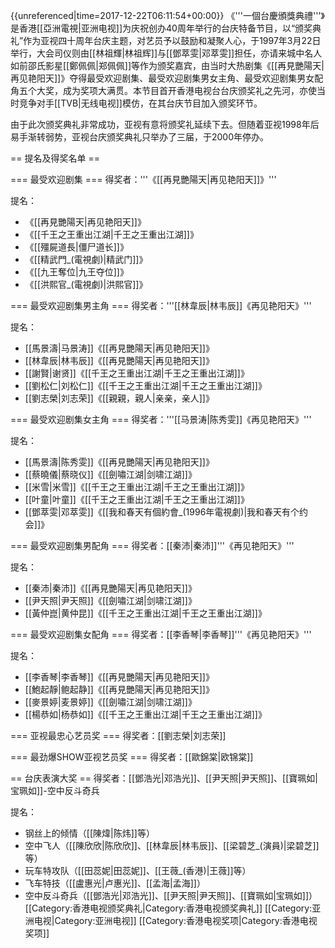 {{unreferenced|time=2017-12-22T06:11:54+00:00}}
《'''一個台慶頒獎典禮'''》是香港[[亞洲電視|亚洲电视]]为庆祝创办40周年举行的台庆特备节目，以“颁奖典礼”作为亚视四十周年台庆主题，对艺员予以鼓励和凝聚人心，于1997年3月22日举行，大会司仪则由[[林祖輝|林祖辉]]与[[鄧萃雯|邓萃雯]]担任，亦请来城中名人如前邵氏影星[[鄭佩佩|郑佩佩]]等作为颁奖嘉宾，由当时大热剧集《[[再見艷陽天|再见艳阳天]]》夺得最受欢迎剧集、最受欢迎剧集男女主角、最受欢迎剧集男女配角五个大奖，成为奖项大满贯。本节目首开香港电视台台庆颁奖礼之先河，亦使当时竞争对手[[TVB|无线电视]]模仿，在其台庆节目加入颁奖环节。

由于此次颁奖典礼非常成功，亚视有意将颁奖礼延续下去。但随着亚视1998年后易手渐转弱势，亚视台庆颁奖典礼只举办了三届，于2000年停办。

== 提名及得奖名单 ==

=== 最受欢迎剧集 ===
得奖者：'''《[[再見艷陽天|再见艳阳天]]》'''

提名：
* 《[[再見艷陽天|再见艳阳天]]》
* 《[[千王之王重出江湖|千王之王重出江湖]]》
* 《[[殭屍道長|僵尸道长]]》
* 《[[精武門_(電視劇)|精武门]]》
* 《[[九王奪位|九王夺位]]》
* 《[[洪熙官_(電視劇)|洪熙官]]》

=== 最受欢迎剧集男主角 ===
得奖者：'''[[林韋辰|林韦辰]]《再见艳阳天》'''

提名：
* [[馬景濤|马景涛]]《[[再見艷陽天|再见艳阳天]]》
* [[林韋辰|林韦辰]]《[[再見艷陽天|再见艳阳天]]》
* [[謝賢|谢贤]]《[[千王之王重出江湖|千王之王重出江湖]]》
* [[劉松仁|刘松仁]]《[[千王之王重出江湖|千王之王重出江湖]]》
* [[劉志榮|刘志荣]]《[[親親，親人|亲亲，亲人]]》

=== 最受欢迎剧集女主角 ===
得奖者：'''[[马景涛|陈秀雯]]《再见艳阳天》'''

提名：
* [[馬景濤|陈秀雯]]《[[再見艷陽天|再见艳阳天]]》
* [[蔡曉儀|蔡晓仪]]《[[劍嘯江湖|剑啸江湖]]》
* [[米雪|米雪]]《[[千王之王重出江湖|千王之王重出江湖]]》
* [[叶童|叶童]]《[[千王之王重出江湖|千王之王重出江湖]]》
* [[鄧萃雯|邓萃雯]]《[[我和春天有個約會_(1996年電視劇)|我和春天有个约会]]》

=== 最受欢迎剧集男配角 ===
得奖者：[[秦沛|秦沛]]'''《再见艳阳天》'''

提名：
* [[秦沛|秦沛]]《[[再見艷陽天|再见艳阳天]]》
* [[尹天照|尹天照]]《[[劍嘯江湖|剑啸江湖]]》
* [[黃仲崑|黄仲昆]]《[[千王之王重出江湖|千王之王重出江湖]]》

=== 最受欢迎剧集女配角 ===
得奖者：[[李香琴|李香琴]]'''《再见艳阳天》'''

提名：
* [[李香琴|李香琴]]《[[再見艷陽天|再见艳阳天]]》
* [[鮑起靜|鲍起静]]《[[再見艷陽天|再见艳阳天]]》
* [[麥景婷|麦景婷]]《[[劍嘯江湖|剑啸江湖]]》
* [[楊恭如|杨恭如]]《[[千王之王重出江湖|千王之王重出江湖]]》

=== 亚视最忠心艺员奖 ===
得奖者：[[劉志榮|刘志荣]]

=== 最劲爆SHOW亚视艺员奖 ===
得奖者：[[歐錦棠|欧锦棠]]

== 台庆表演大奖 ==
得奖者：[[鄧浩光|邓浩光]]、[[尹天照|尹天照]]、[[寶珮如|宝珮如]]-空中反斗奇兵

提名：
* 钢丝上的倾情（[[陳煒|陈炜]]等）
* 空中飞人（[[陳欣欣|陈欣欣]]、[[林韋辰|林韦辰]]、[[梁碧芝_(演員)|梁碧芝]]等）
* 玩车特攻队（[[田蕊妮|田蕊妮]]、[[王薇_(香港)|王薇]]等）
* 飞车特技（[[盧惠光|卢惠光]]、[[孟海|孟海]]）
* 空中反斗奇兵（[[鄧浩光|邓浩光]]、[[尹天照|尹天照]]、[[寶珮如|宝珮如]]）
[[Category:香港电视颁奖典礼|Category:香港电视颁奖典礼]]
[[Category:亚洲电视|Category:亚洲电视]]
[[Category:香港电视奖项|Category:香港电视奖项]]